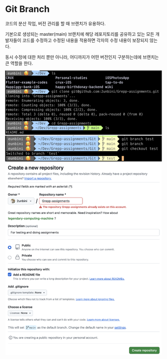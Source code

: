 # Git Branch

코드의 분산 작업, 버전 관리를 할 때 브랜치가 유용하다.

기본으로 생성되는 master(main) 브랜치에 해당 레포지토리를 공유하고 있는 모든 개발자들이 코드를 수정하고 수정된 내용을 적용하면 각자의 수정 내용이 보장되지 않는다.

동시 수정에 대한 처리 뿐만 아니라, 어디까지가 어떤 버전인지 구분하는데에 브랜치는 큰 역할을 한다.

![CLI](../images/Git-cli.png)
![Branch](../images/Git-cli-branch.png)
![repo](../images/Github-make-repo.png)
